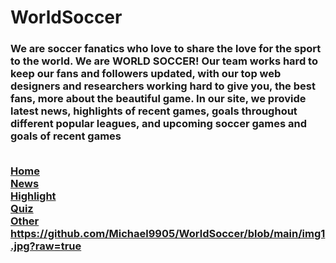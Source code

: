 # WorldSoccer
<h3>We are soccer fanatics who love to share the love for the sport to the world. We are WORLD SOCCER! 
  Our team works hard to keep our fans and followers updated, with our top web designers and researchers working hard to give you, the best fans, more about the beautiful game. In our site, we provide latest news, highlights of recent games, goals throughout different popular leagues, and upcoming soccer games and goals of recent games
  
  <br/><a href="home.html">Home</a><br>
<a href="news.html">News</a><br>
<a href="highlights.html">Highlight</a><br>
<a href="quiz.html">Quiz</a><br>
<a href="records.html">Other</a><br>
https://github.com/Michael9905/WorldSoccer/blob/main/img1.jpg?raw=true
<h3>
